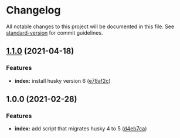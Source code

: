 # Changelog

All notable changes to this project will be documented in this file. See [standard-version](https://github.com/conventional-changelog/standard-version) for commit guidelines.

## [1.1.0](https://github.com/remarkablemark/husky-4-to-5/compare/v1.0.0...v1.1.0) (2021-04-18)


### Features

* **index:** install husky version 6 ([e78af2c](https://github.com/remarkablemark/husky-4-to-5/commit/e78af2c59d379bfcee99f199e59b0d319ca85cca))

## 1.0.0 (2021-02-28)


### Features

* **index:** add script that migrates husky 4 to 5 ([d4eb7ca](https://github.com/remarkablemark/husky-4-to-5/commit/d4eb7ca0b42c9846ab7936567717cfc35bbaa819))
